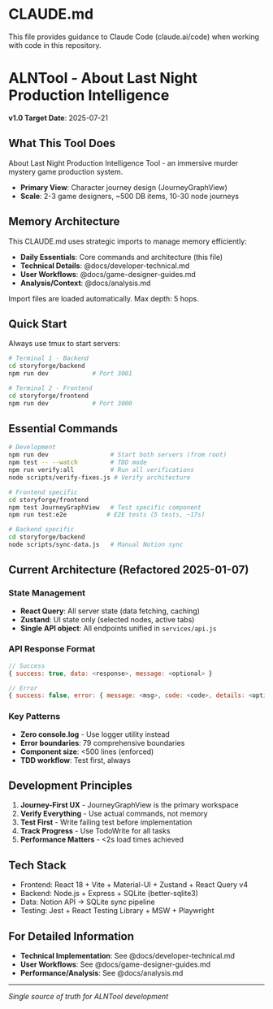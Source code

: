 # CLAUDE.md

This file provides guidance to Claude Code (claude.ai/code) when working with code in this repository.

# ALNTool - About Last Night Production Intelligence

**v1.0 Target Date**: 2025-07-21

## What This Tool Does
About Last Night Production Intelligence Tool - an immersive murder mystery game production system.
- **Primary View**: Character journey design (JourneyGraphView)
- **Scale**: 2-3 game designers, ~500 DB items, 10-30 node journeys

## Memory Architecture

This CLAUDE.md uses strategic imports to manage memory efficiently:
- **Daily Essentials**: Core commands and architecture (this file)
- **Technical Details**: @docs/developer-technical.md
- **User Workflows**: @docs/game-designer-guides.md  
- **Analysis/Context**: @docs/analysis.md

Import files are loaded automatically. Max depth: 5 hops.

## Quick Start

Always use tmux to start servers:

```bash
# Terminal 1 - Backend
cd storyforge/backend
npm run dev            # Port 3001

# Terminal 2 - Frontend  
cd storyforge/frontend
npm run dev            # Port 3000
```

## Essential Commands

```bash
# Development
npm run dev                 # Start both servers (from root)
npm test -- --watch         # TDD mode
npm run verify:all          # Run all verifications
node scripts/verify-fixes.js # Verify architecture

# Frontend specific
cd storyforge/frontend
npm test JourneyGraphView   # Test specific component
npm run test:e2e           # E2E tests (5 tests, ~17s)

# Backend specific  
cd storyforge/backend
node scripts/sync-data.js   # Manual Notion sync
```

## Current Architecture (Refactored 2025-01-07)

### State Management
- **React Query**: All server state (data fetching, caching)
- **Zustand**: UI state only (selected nodes, active tabs)
- **Single API object**: All endpoints unified in `services/api.js`

### API Response Format
```javascript
// Success
{ success: true, data: <response>, message: <optional> }

// Error  
{ success: false, error: { message: <msg>, code: <code>, details: <optional> } }
```

### Key Patterns
- **Zero console.log** - Use logger utility instead
- **Error boundaries**: 79 comprehensive boundaries
- **Component size**: <500 lines (enforced)
- **TDD workflow**: Test first, always

## Development Principles

1. **Journey-First UX** - JourneyGraphView is the primary workspace
2. **Verify Everything** - Use actual commands, not memory
3. **Test First** - Write failing test before implementation
4. **Track Progress** - Use TodoWrite for all tasks
5. **Performance Matters** - <2s load times achieved

## Tech Stack

- Frontend: React 18 + Vite + Material-UI + Zustand + React Query v4
- Backend: Node.js + Express + SQLite (better-sqlite3)
- Data: Notion API → SQLite sync pipeline
- Testing: Jest + React Testing Library + MSW + Playwright

## For Detailed Information

- **Technical Implementation**: See @docs/developer-technical.md
- **User Workflows**: See @docs/game-designer-guides.md
- **Performance/Analysis**: See @docs/analysis.md

---
*Single source of truth for ALNTool development*